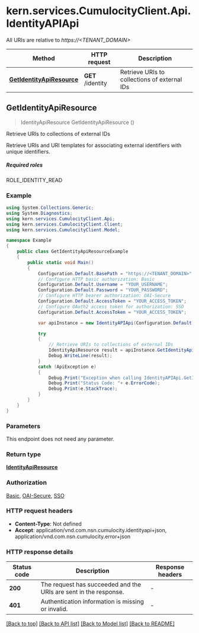 # kern.services.CumulocityClient.Api.IdentityAPIApi

All URIs are relative to *https://<TENANT_DOMAIN>*

Method | HTTP request | Description
------------- | ------------- | -------------
[**GetIdentityApiResource**](IdentityAPIApi.md#getidentityapiresource) | **GET** /identity | Retrieve URIs to collections of external IDs



## GetIdentityApiResource

> IdentityApiResource GetIdentityApiResource ()

Retrieve URIs to collections of external IDs

Retrieve URIs and URI templates for associating external identifiers with unique identifiers.  <section><h5>Required roles</h5> ROLE_IDENTITY_READ </section> 

### Example

```csharp
using System.Collections.Generic;
using System.Diagnostics;
using kern.services.CumulocityClient.Api;
using kern.services.CumulocityClient.Client;
using kern.services.CumulocityClient.Model;

namespace Example
{
    public class GetIdentityApiResourceExample
    {
        public static void Main()
        {
            Configuration.Default.BasePath = "https://<TENANT_DOMAIN>";
            // Configure HTTP basic authorization: Basic
            Configuration.Default.Username = "YOUR_USERNAME";
            Configuration.Default.Password = "YOUR_PASSWORD";
            // Configure HTTP bearer authorization: OAI-Secure
            Configuration.Default.AccessToken = "YOUR_ACCESS_TOKEN";
            // Configure OAuth2 access token for authorization: SSO
            Configuration.Default.AccessToken = "YOUR_ACCESS_TOKEN";

            var apiInstance = new IdentityAPIApi(Configuration.Default);

            try
            {
                // Retrieve URIs to collections of external IDs
                IdentityApiResource result = apiInstance.GetIdentityApiResource();
                Debug.WriteLine(result);
            }
            catch (ApiException e)
            {
                Debug.Print("Exception when calling IdentityAPIApi.GetIdentityApiResource: " + e.Message );
                Debug.Print("Status Code: "+ e.ErrorCode);
                Debug.Print(e.StackTrace);
            }
        }
    }
}
```

### Parameters

This endpoint does not need any parameter.

### Return type

[**IdentityApiResource**](IdentityApiResource.md)

### Authorization

[Basic](../README.md#Basic), [OAI-Secure](../README.md#OAI-Secure), [SSO](../README.md#SSO)

### HTTP request headers

- **Content-Type**: Not defined
- **Accept**: application/vnd.com.nsn.cumulocity.identityapi+json, application/vnd.com.nsn.cumulocity.error+json


### HTTP response details
| Status code | Description | Response headers |
|-------------|-------------|------------------|
| **200** | The request has succeeded and the URIs are sent in the response. |  -  |
| **401** | Authentication information is missing or invalid. |  -  |

[[Back to top]](#)
[[Back to API list]](../README.md#documentation-for-api-endpoints)
[[Back to Model list]](../README.md#documentation-for-models)
[[Back to README]](../README.md)

